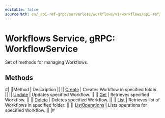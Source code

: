 ```yaml
---
editable: false
sourcePath: en/_api-ref-grpc/serverless/workflows/v1/workflows/api-ref/grpc/Workflow/index.md
---
```


# Workflows Service, gRPC: WorkflowService

Set of methods for managing Workflows.

## Methods

#|
||Method | Description ||
|| [Create](create.md) | Creates Workflow in specified folder. ||
|| [Update](update.md) | Updates specified Workflow. ||
|| [Get](get.md) | Retrieves specified Workflow. ||
|| [Delete](delete.md) | Deletes specified Workflow. ||
|| [List](list.md) | Retrieves list of Workflows in specified folder. ||
|| [ListOperations](listOperations.md) | Lists operations for specified Workflow. ||
|#